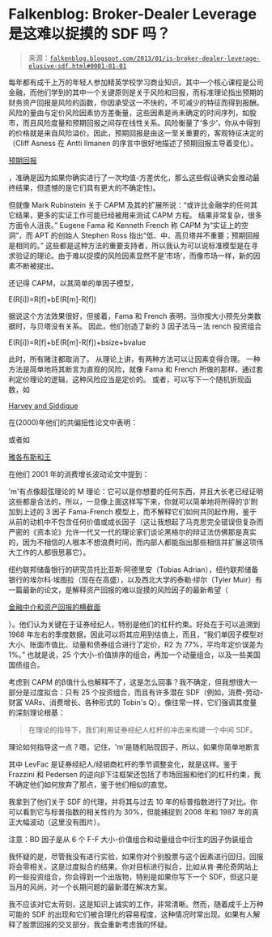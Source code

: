<!--yml

分类：未分类

日期: 2024-05-12 20:11:57

-->

# Falkenblog: Broker-Dealer Leverage 是这难以捉摸的 SDF 吗？

> 来源：[`falkenblog.blogspot.com/2013/01/is-broker-dealer-leverage-elusive-sdf.html#0001-01-01`](http://falkenblog.blogspot.com/2013/01/is-broker-dealer-leverage-elusive-sdf.html#0001-01-01)

每年都有成千上万的年轻人参加精英学校学习商业知识。其中一个核心课程是公司金融，而他们学到的其中一个关键原则是关于风险和回报，而标准理论指出预期的财务资产回报是风险的函数，你因承受这一不快的，不可减少的特征而得到报酬。风险的量由与定价风险因素协方差衡量，这些因素是尚未确定的时间序列，如股市，而且风险度量和预期回报之间存在线性关系。风险衡量了‘多少’，你从中得到的价格就是来自风险溢价。因此，预期回报是由这一至关重要的，客观特征决定的（Cliff Asness 在 Antti Ilmanen 的序言中很好地描述了预期回报主导着变化）。

[预期回报](http://falkenblog.blogspot.com/2011/04/ilmanens-expected-returns.html)

，准确是因为如果你确实进行了一次均值-方差优化，那么这些假设确实会推动最终结果，但遗憾的是它们具有更大的不确定性)。

但就像 Mark Rubinstein 关于 CAPM 及其的扩展所说：“或许比金融学的任何其它结果，更多的实证工作可能已经被用来测试 CAPM 方程。 结果非常复杂，很多方面令人沮丧。” Eugene Fama 和 Kenneth French 称 CAPM 为“实证上的空洞”，而 APT 的创始人 Stephen Ross 指出“低、中、高贝塔并不重要；预期回报是相同的。” 这些都是这种方法的重要支持者，所以我认为可以说标准模型是在寻求验证的理论。由于难以捉摸的风险因素显然不是‘市场’，而像市场一样，新的因素不断被提出。

还记得 CAPM，以其简单的单因子模型，

E(R[i])=R[f]+bE(R[m]-R[f])

据说这个方法效果很好，但接着，Fama 和 French 表明，当你按大小预先分类数据时，与贝塔没有关系。 因此，他们创造了新的 3 因子法马－法 rench 投资组合

E(R[i])=R[f]+bE(R[m]-R[f])+bsize+bvalue

此时，所有赌注都取消了。 从理论上讲，有两种方法可以让因素变得合理。 一种方法是简单地将其断言为直观的风险，就像 Fama 和 French 所做的那样，通过套利定价理论的逻辑，这种风险应当是定价的。 或者，可以写下一个随机折现函数，如

[Harvey and Siddique](http://papers.ssrn.com/sol3/papers.cfm?abstract_id=61332)

在(2000)年他们的共偏扭性论文中表明：

或者如

[雅各布斯和王](http://papers.ssrn.com/sol3/papers.cfm?abstract_id=302172)

在他们 2001 年的消费增长波动论文中提到：

'm'有点像超弦理论的 M 理论：它可以是你想要的任何东西，并且大长老已经证明这些都是合法的，所以，一旦像上面这样写下来，你就可以简单地将所得的'β'附加到上述的 3 因子 Fama-French 模型上，而不解释它们如何共同起作用，鉴于从前的动机中不包含任何价值或成长因子（这让我想起了马克思完全错误但复杂而严密的《资本论》允许一代又一代的理论家们谈论黑格尔的辩证法仿佛那是真实的，因为不相信的人根本不想浪费时间，而内部人都能指出那些相信并扩展这项伟大工作的人都很思慕它）。

纽约联邦储备银行的研究员托比亚斯·阿德里安（Tobias Adrian），纽约联邦储备银行的埃尔科·埃图拉（现在在高盛），以及西北大学的泰勒·缪尔（Tyler Muir）有一篇最新的论文，是解释资产回报的难以捉摸的风险因子的最新希望（

[金融中介和资产回报的横截面](http://www.newyorkfed.org/research/staff_reports/sr464.html)

）。他们认为关键在于证券经纪人，特别是他们的杠杆约束。好处在于可以追溯到 1968 年左右的季度数据，因此可以将其应用到估值上，而且，“我们单因子模型对大小、账面市值比、动量和债券组合进行了定价，R2 为 77%，平均年定价误差为 1%。” 也就是说，25 个大小-价值排序的组合，再加一个动量组合，以及一些美国国债组合。

考虑到 CAPM 的β值什么也解释不了，这是怎么回事？我不确定，但我想很大一部分是过度拟合：只有 25 个投资组合，而且有许多潜在 SDF（例如，消费-劳动-财富 VARs、消费增长、各种形式的 Tobin's Q）。像往常一样，它们强调其度量的深刻理论根基：

> 在理论的指导下，我们利用证券经纪人杠杆的冲击来构建一个中间 SDF。

理论如何指导这一点？嗯，记住，'m'是随机贴现因子，所以，如果你简单地断言

其中 LevFac 是证券经纪人/经销商杠杆的季节调整变化，就是这样。鉴于 Frazzini 和 Pedersen 的逆向β下注框架还包括了市场回报和他们的杠杆约束，我不确定他们如何放弃了那点，鉴于他们相似的直觉。

我拿到了他们关于 SDF 的代理，并将其与过去 10 年的标普指数进行了对比。你可以看到它与标普指数的相关性约为 30%，但能捕捉到 2008 年和 1987 年的真正大幅波动（这里没有图片）。

注意：BD 因子是从 6 个 F-F 大小-价值组合和动量组合中衍生的因子伪装组合

我怀疑的是，尽管我没有进行实验，如果你对个别股票与这个因素进行回归，回报将会零相关。这是过度拟合的结果。你对目标进行拟合，比如从肯·弗伦奇网站上的一些投资组合，你会得到一个出版物，特别是如果你写下一个 SDF，但这只是当月的风尚，对一个长期问题的最新潜在解决方案。

我不应该对它太苛刻，这是知识上诚实的工作，非常清晰。然而，随着成千上万种可能的 SDF 的出现和它们被合理化的容易程度，这种情况时常出现。如果有人解释了股票回报的交叉部分，我会重新考虑我的怀疑。
